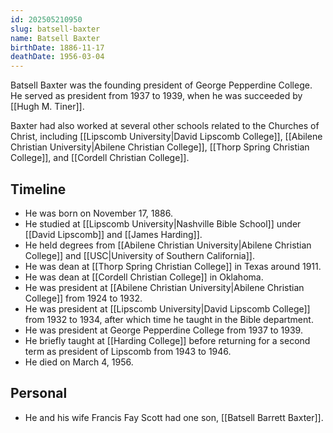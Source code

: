 ```yaml
---
id: 202505210950
slug: batsell-baxter
name: Batsell Baxter
birthDate: 1886-11-17
deathDate: 1956-03-04
---
```

Batsell Baxter was the founding president of George Pepperdine College. He served as president from 1937 to 1939, when he was succeeded by [[Hugh M. Tiner]].

Baxter had also worked at several other schools related to the Churches of Christ, including [[Lipscomb University|David Lipscomb College]], [[Abilene Christian University|Abilene Christian College]], [[Thorp Spring Christian College]], and [[Cordell Christian College]].

## Timeline
- He was born on November 17, 1886.
- He studied at [[Lipscomb University|Nashville Bible School]] under [[David Lipscomb]] and [[James Harding]].
- He held degrees from [[Abilene Christian University|Abilene Christian College]] and [[USC|University of Southern California]].
- He was dean at [[Thorp Spring Christian College]] in Texas around 1911.
- He was dean at [[Cordell Christian College]] in Oklahoma.
- He was president at [[Abilene Christian University|Abilene Christian College]] from 1924 to 1932.
- He was president at [[Lipscomb University|David Lipscomb College]] from 1932 to 1934, after which time he taught in the Bible department.
- He was president at George Pepperdine College from 1937 to 1939.
- He briefly taught at [[Harding College]] before returning for a second term as president of Lipscomb from 1943 to 1946.
- He died on March 4, 1956.

## Personal
- He and his wife Francis Fay Scott had one son, [[Batsell Barrett Baxter]].
